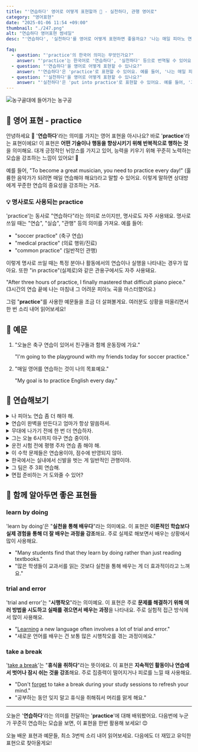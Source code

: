 ```yaml
---
title: "'연습하다' 영어로 어떻게 표현할까 🏀 - 실천하다, 관행 영어로"
category: "영어표현"
date: "2025-01-06 11:54 +09:00"
thumbnail: "./247.png"
alt: "연습하다 영어표현 썸네일"
desc: "'연습하다', '실천하다'를 영어로 어떻게 표현하면 좋을까요? '나는 매일 피아노 연습을 해요.', '그의 조언을 실천해 볼게요.' 등을 영어로 표현하는 법을 배워봅시다. 다양한 예문을 통해서 연습하고 본인의 표현으로 만들어 보세요."

faq:
  - question: "'practice'의 한국어 의미는 무엇인가요?"
    answer: "'practice'는 한국어로 '연습하다', '실천하다' 등으로 번역될 수 있어요."
  - question: "'연습하다'을 영어로 어떻게 표현할 수 있나요?"
    answer: "'연습하다'은 'practice'로 표현할 수 있어요. 예를 들어, '나는 매일 피아노 연습을 해요'는 'I practice piano every day'로 말할 수 있어요."
  - question: "'실천하다'을 영어로 어떻게 표현할 수 있나요?"
    answer: "'실천하다'은 'put into practice'로 표현할 수 있어요. 예를 들어, '그의 조언을 실천해 볼게요'는 'I will put his advice into practice'로 말할 수 있어요."
---
```


![농구골대에 들어가는 농구공](./247-1.jpg)

## 🌟 영어 표현 - practice

안녕하세요 👋 '**연습하다**'라는 의미를 가지는 영어 표현을 아시나요? 바로 '**practice**'라는 표현이에요! 이 표현은 **어떤 기술이나 행동을 향상시키기 위해 반복적으로 행하는 것**을 의미해요. 대개 긍정적인 뉘앙스를 가지고 있어, 능력을 키우기 위해 꾸준히 노력하는 모습을 강조하는 느낌이 있어요! 🚀

예를 들어, "To become a great musician, you need to practice every day!" (훌륭한 음악가가 되려면 매일 연습해야 해요!)라고 말할 수 있어요. 이렇게 말하면 상대방에게 꾸준한 연습의 중요성을 강조하는 거죠.

### 💡 명사로도 사용되는 practice

'practice'는 동사로 "연습하다"라는 의미로 쓰이지만, 명사로도 자주 사용돼요. 명사로 쓰일 때는 "연습", "실습", "관행" 등의 의미를 가져요. 예를 들어:

- "soccer practice" (축구 연습)
- "medical practice" (의료 행위/진료)
- "common practice" (일반적인 관행)

이렇게 명사로 쓰일 때는 특정 분야나 활동에서의 연습이나 실행을 나타내는 경우가 많아요. 또한 "in practice"(실제로)와 같은 관용구에서도 자주 사용돼요.

"After three hours of practice, I finally mastered that difficult piano piece."
(3시간의 연습 끝에 나는 마침내 그 어려운 피아노 곡을 마스터했어요.)

그럼 "**practice**"를 사용한 예문들을 조금 더 살펴볼게요. 여러분도 상황을 떠올리면서 한 번 소리 내어 읽어보세요!

## 📖 예문

1. "오늘은 축구 연습이 있어서 친구들과 함께 운동장에 가요."

   "I'm going to the playground with my friends today for soccer practice."

2. "매일 영어를 연습하는 것이 나의 목표예요."

   "My goal is to practice English every day."

## 💬 연습해보기

<details>
<summary>나 피아노 연습 좀 더 해야 해.</summary>
<span>I need to practice my piano more <a href="/blog/in-english/326.often/">often</a>.</span>
</details>

<details>
<summary>연습이 완벽을 만든다고 엄마가 항상 말씀하셔.</summary>
<span>Practice makes perfect, that's what my mom always says.</span>
</details>

<details>
<summary>무대에 나가기 전에 한 번 더 연습하자.</summary>
<span>Let's practice one more time before we go on stage.</span>
</details>

<details>
<summary>그는 오늘 6시까지 야구 연습 중이야.</summary>
<span>He's at baseball practice until 6 PM today.</span>
</details>

<details>
<summary>운전 시험 전에 평행 주차 연습 좀 해야 해.</summary>
<span>I gotta practice parallel parking before my driving test.</span>
</details>

<details>
<summary>이 수학 문제들은 연습용이야, 점수에 반영되지 않아.</summary>
<span>These math problems are just for practice, they won't count toward your grade.</span>
</details>

<details>
<summary>한국에서는 실내에서 신발을 벗는 게 일반적인 관행이야.</summary>
<span>It's a common practice in Korea to take off your shoes <a href="/blog/in-english/324.indoor/">indoors</a>.</span>
</details>

<details>
<summary>그 팀은 주 3회 연습해.</summary>
<span>The team has practice three times a week.</span>
</details>

<details>
<summary>면접 준비하는 거 도와줄 수 있어?</summary>
<span>Could you help me practice for my job interview?</span>
</details>

## 🤝 함께 알아두면 좋은 표현들

### learn by doing

'learn by doing'은 "**실천을 통해 배우다**"라는 의미예요. 이 표현은 **이론적인 학습보다 실제 경험을 통해 더 잘 배우는 과정을 강조**해요. 주로 실제로 해보면서 배우는 상황에서 많이 사용해요.

- "Many students find that they learn by doing rather than just reading textbooks."
- "많은 학생들이 교과서를 읽는 것보다 실천을 통해 배우는 게 더 효과적이라고 느껴요."

### trial and error

'trial and error'는 "**시행착오**"라는 의미예요. 이 표현은 주로 **문제를 해결하기 위해 여러 방법을 시도하고 실패를 겪으면서 배우는 과정**을 나타내요. 주로 실험적 접근 방식에서 많이 사용해요.

- "[Learning](/blog/in-english/245.learn/) a new language often involves a lot of trial and error."
- "새로운 언어를 배우는 건 보통 많은 시행착오를 겪는 과정이에요."

### take a break

'[take a break](/blog/in-english/202.take-a-break/)'는 "**휴식을 취하다**"라는 뜻이에요. 이 표현은 **지속적인 활동이나 연습에서 벗어나 잠시 쉬는 것을 강조**해요. 주로 집중력이 떨어지거나 피로를 느낄 때 사용해요.

- "Don't [forget](/blog/in-english/023.forget/) to take a break during your study sessions to refresh your mind."
- "공부하는 동안 잊지 말고 휴식을 취해줘서 머리를 맑게 해요."

---

오늘은 '**연습하다**'라는 의미를 전달하는 '**practice**'에 대해 배워봤어요. 다음번에 누군가 꾸준히 연습하는 모습을 보면, 이 표현을 한번 활용해 보세요! 😊

오늘 배운 표현과 예문들, 최소 3번씩 소리 내어 읽어보세요. 다음에도 더 재밌고 유익한 표현으로 찾아올게요!
